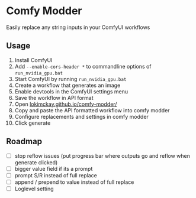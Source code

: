 # Comfy Modder

Easily replace any string inputs in your ComfyUI workflows

## Usage

1. Install ComfyUI
1. Add `--enable-cors-header *` to commandline options of `run_nvidia_gpu.bat`
1. Start ComfyUI by running `run_nvidia_gpu.bat`
1. Create a workflow that generates an image
1. Enable devtools in the ComfyUI settings menu
1. Save the workflow in API format
1. Open [lokimckay.github.io/comfy-modder/](https://lokimckay.github.io/comfy-modder/)
1. Copy and paste the API formatted workflow into comfy modder
1. Configure replacements and settings in comfy modder
1. Click generate

## Roadmap

- [ ] stop reflow issues (put progress bar where outputs go and reflow when generate clicked)
- [ ] bigger value field if its a prompt
- [ ] prompt S/R instead of full replace
- [ ] append / prepend to value instead of full replace
- [ ] Loglevel setting
